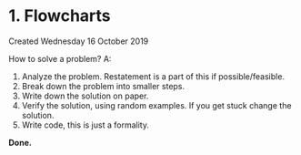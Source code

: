 # 1. Flowcharts
Created Wednesday 16 October 2019

How to solve a problem?
A:

1. Analyze the problem. Restatement is a part of this if possible/feasible.
2. Break down the problem into smaller steps.
3. Write down the solution on paper.
4. Verify the solution, using random examples. If you get stuck change the solution. 
5. Write code, this is just a formality.

**Done.**


